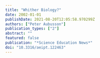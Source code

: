 ```yaml
---
title: "Whither Biology?"
date: 2002-01-01
publishDate: 2021-08-20T12:05:58.970299Z
authors: ["Peter Aubusson"]
publication_types: ["2"]
abstract: ""
featured: false
publication: "*Science Education News*"
doi: "10.3316/aeipt.122463"
---
```


